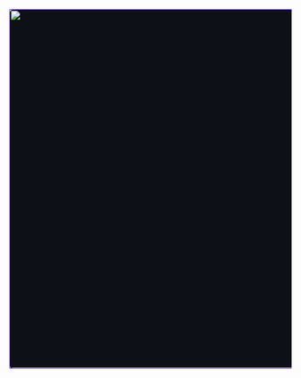 <table align="center" style="border-collapse: collapse; margin: 0 auto; padding: 0; border-spacing: 0;">
  <tr>
    <td style="padding: 0; margin: 0; border: 1px solid #7F3FBF; background-color: #0D1117; width: 640px; height: 640px; border-radius: 5px; overflow: hidden;">
      <a href="https://github.com/Izaacapp" style="display: block; margin: 0; padding: 0; width: 640px; height: 640px;">
        <img src="https://media.giphy.com/media/p0dgU4jEtcZtJjQMtT/giphy.gif" 
             style="display: block; width: 100%; height: 100%; border-radius: 5px; margin: 0;">
      </a>
    </td>
  </tr>
</table>
